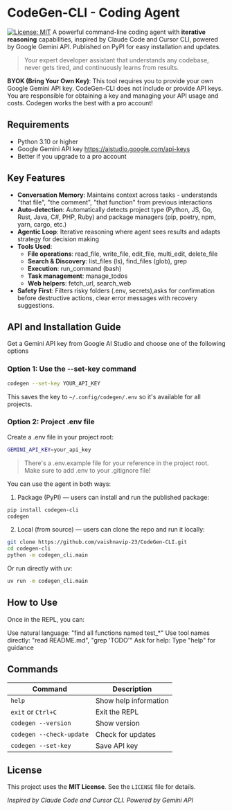 # CodeGen-CLI - Coding Agent
[![License: MIT](https://img.shields.io/badge/License-MIT-yellow.svg)](https://opensource.org/licenses/MIT)
A powerful command-line coding agent with **iterative reasoning** capabilities, inspired by Claude Code and Cursor CLI, powered by Google Gemini API. Published on PyPI for easy installation and updates.
> Your expert developer assistant that understands any codebase, never gets tired, and continuously learns from results.

**BYOK (Bring Your Own Key)**: This tool requires you to provide your own Google Gemini API key. CodeGen-CLI does not include or provide API keys. You are responsible for obtaining a key and managing your API usage and costs. Codegen works the best with a pro account!

##  Requirements
- Python 3.10 or higher
- Google Gemini API key https://aistudio.google.com/api-keys
- Better if you upgrade to a pro account

## Key Features
- **Conversation Memory**: Maintains context across tasks - understands "that file", "the comment", "that function" from previous interactions
- **Auto-detection**: Automatically detects project type (Python, JS, Go, Rust, Java, C#, PHP, Ruby) and package managers (pip, poetry, npm, yarn, cargo, etc.)
- **Agentic Loop**: Iterative reasoning where agent sees results and adapts strategy for decision making
- **Tools Used**: 
    - **File operations**: read_file, write_file, edit_file, multi_edit, delete_file
    - **Search & Discovery**: list_files (ls), find_files (glob), grep
    - **Execution**: run_command (bash)
    - **Task management**: manage_todos
    - **Web helpers**: fetch_url, search_web
- **Safety First**: Filters risky folders (.env, secrets),asks for confirmation before destructive actions, clear error messages with recovery suggestions.

## API and Installation Guide
Get a Gemini API key from Google AI Studio and choose one of the following options
### Option 1: Use the --set-key command
```bash
codegen --set-key YOUR_API_KEY
```
This saves the key to `~/.config/codegen/.env` so it's available for all projects.
### Option 2: Project .env file
Create a .env file in your project root:
```bash
GEMINI_API_KEY=your_api_key
```
>There's a .env.example file for your reference in the project root. Make sure to add .env to your .gitignore file!

You can use the agent in both ways:

1. Package (PyPI) — users can install and run the published package:
```bash
pip install codegen-cli
codegen
```
2. Local (from source) — users can clone the repo and run it locally:
```bash
git clone https://github.com/vaishnavip-23/CodeGen-CLI.git
cd codegen-cli
python -m codegen_cli.main
```
Or run directly with uv:
```bash
uv run -m codegen_cli.main
```
## How to Use
Once in the REPL, you can:

Use natural language: "find all functions named test_*"
Use tool names directly: "read README.md", "grep 'TODO'"
Ask for help: Type "help" for guidance

## Commands

| Command | Description |
|---------|-------------|
| `help` | Show help information |
| `exit` or `Ctrl+C` | Exit the REPL |
| `codegen --version` | Show version |
| `codegen --check-update` | Check for updates |
| `codegen --set-key` | Save API key |

## License
This project uses the **MIT License**. See the `LICENSE` file for details.

*Inspired by Claude Code and Cursor CLI. Powered by Gemini API*